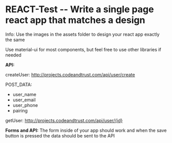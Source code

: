 # REACT-Test -- Write a single page react app that matches a design

Info:
Use the images in the assets folder to design your react app exactly the same

Use material-ui for most components, but feel free to use other libraries if needed

**API:**

createUser: http://projects.codeandtrust.com/api/user/create

POST_DATA:
- user_name
- user_email
- user_phone
- pairing

getUser: http://projects.codeandtrust.com/api/user/{id}

**Forms and API:**
The form inside of your app should work and when the save button is pressed the data should be sent to the API
